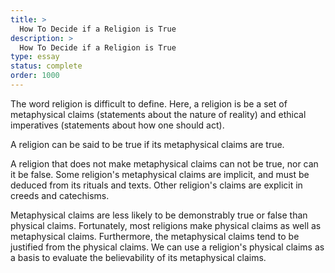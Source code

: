 ```yaml
---
title: >
  How To Decide if a Religion is True
description: >
  How To Decide if a Religion is True
type: essay
status: complete
order: 1000
---
```


The word religion is difficult to define. Here, a religion is be a set of metaphysical claims (statements about the nature of reality) and ethical imperatives (statements about how one should act).

A religion can be said to be true if its metaphysical claims are true.

A religion that does not make metaphysical claims can not be true, nor can it be false.  Some religion's metaphysical claims are implicit, and must be deduced from its rituals and texts.  Other religion's claims are explicit in creeds and catechisms.

Metaphysical claims are less likely to be demonstrably true or false than physical claims.  Fortunately, most religions make physical claims as well as metaphysical claims.  Furthermore, the metaphysical claims tend to be justified from the physical claims.  We can use a religion's physical claims as a basis to evaluate the believability of its metaphysical claims.

